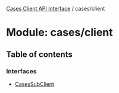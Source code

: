 [Cases Client API Interface](../cases_client_api.md) / cases/client

# Module: cases/client

## Table of contents

### Interfaces

- [CasesSubClient](../interfaces/cases_client.casessubclient.md)
